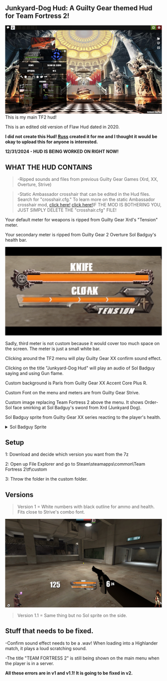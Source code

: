 ## Junkyard-Dog Hud: A Guilty Gear themed Hud for Team Fortress 2!
<img src= "https://raw.githubusercontent.com/ADAR102/Junkyard-Dog-Hud/refs/heads/main/20241231031920_1.jpg"/>
This is my main TF2 hud!

This is an edited old version of Flaw Hud dated in 2020.

**I did not create this Hud! [Russ](https://steamcommunity.com/id/RussTF2) created it for me and I thought it would be okay to upload this for anyone is interested.**

**12/31/2024 - HUD IS BEING WORKED ON RIGHT NOW!**

  

## WHAT THE HUD CONTAINS
>-Ripped sounds and files from previous Guilty Gear Games (Xrd, XX, Overture, Strive)

>-Static Ambassador crosshair that can be edited in the Hud files. Search for "crosshair.cfg." To learn more on the static Ambassador crosshair mod, [click here!](https://github.com/jooonior/tf2-static-ambassador-crosshair) [click here!](https://github.com/Hypnootize/TF2-HUD-Crosshairs)IF THE MOD IS BOTHERING YOU, JUST SIMPLY DELETE THE "crosshair.cfg" FILE!

  

Your default meter for weapons is ripped from Guilty Gear Xrd's "Tension" meter. 

Your secondary meter is ripped from Guilty Gear 2 Overture Sol Badguy's health bar. 

<img src= "https://raw.githubusercontent.com/ADAR102/Junkyard-Dog-Hud/refs/heads/main/GGXRD%20Tension%20Meter%20EX.gif"/>

Sadly, third meter is not custom because it would cover too much space on the screen. The meter is just a small white bar. 

Clicking around the TF2 menu will play Guilty Gear XX confirm sound effect. 

Clicking on the title "Junkyard-Dog Hud" will play an audio of Sol Badguy saying and using Gun flame. 

Custom background is Paris from Guilty Gear XX Accent Core Plus R. 

Custom Font on the menu and meters are from Guilty Gear Strive. 

Custom image replacing Team Fortress 2 above the menu. It shows Order-Sol face smirking at Sol Badguy's sword from Xrd (Junkyard Dog). 

Sol Badguy sprite from Guilty Gear XX series reacting to the player's health.
<details><summary> Sol Badguy Sprite </summary>

</details>

## Setup

1: Download and decide which version you want from the 7z

2: Open up File Explorer and go to Steam\steamapps\common\Team Fortress 2\tf\custom

3: Throw the folder in the custom folder.

## Versions


>Version 1 = White numbers with black outline for ammo and health. Fits close to Strive's combo font.
<img src= "https://raw.githubusercontent.com/ADAR102/Junkyard-Dog-Hud/refs/heads/main/20241231034721_1.jpg"/>

>Version 1.1 = Same thing but no Sol sprite on the side.
## Stuff that needs to be fixed.

-Confirm sound effect needs to be a .wav! When loading into a Highlander match, it plays a loud scratching sound.

-The title "TEAM FORTRESS 2" is still being shown on the main menu when the player is in a server.

**All these errors are in v1 and v1.1! It is going to be fixed in v2.**
